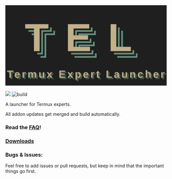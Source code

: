 <img src="https://github.com/t-e-l/artwork/raw/master/github_banner.png" data-canonical-src="https://github.com/t-e-l/artwork/raw/master/github_banner.png"  />


<a href="https://t.me/tui_expert"> <img  src="https://upload.wikimedia.org/wikipedia/commons/8/82/Telegram_logo.svg" data-canonical-src="https://upload.wikimedia.org/wikipedia/commons/8/82/Telegram_logo.svg" width="40" /></a>  ![build](https://api.travis-ci.com/t-e-l/tel.svg?branch=master) 

A launcher for Termux experts.

All addon updates get merged and build automatically.

### Read the [FAQ](https://github.com/t-e-l/tel/wiki/FAQ)!

### [Downloads](https://t-e-l.github.io/)


### Bugs & Issues:
Feel free to add issues or pull requests, but keep in mind that the important things go first.

